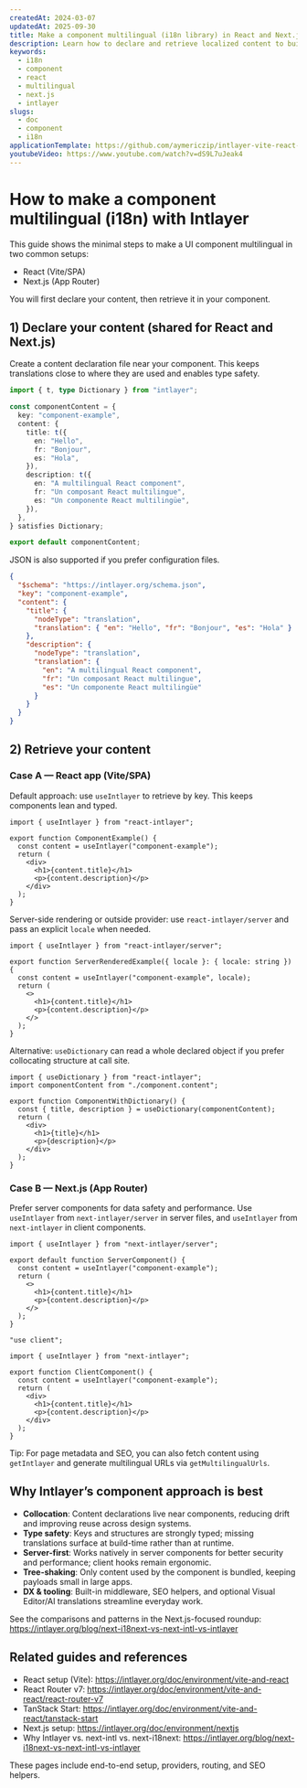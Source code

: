 ```yaml
---
createdAt: 2024-03-07
updatedAt: 2025-09-30
title: Make a component multilingual (i18n library) in React and Next.js
description: Learn how to declare and retrieve localized content to build a multilingual React or Next.js component with Intlayer.
keywords:
  - i18n
  - component
  - react
  - multilingual
  - next.js
  - intlayer
slugs:
  - doc
  - component
  - i18n
applicationTemplate: https://github.com/aymericzip/intlayer-vite-react-template
youtubeVideo: https://www.youtube.com/watch?v=dS9L7uJeak4
---
```


# How to make a component multilingual (i18n) with Intlayer

This guide shows the minimal steps to make a UI component multilingual in two common setups:

- React (Vite/SPA)
- Next.js (App Router)

You will first declare your content, then retrieve it in your component.

## 1) Declare your content (shared for React and Next.js)

Create a content declaration file near your component. This keeps translations close to where they are used and enables type safety.

```ts fileName="component.content.ts"
import { t, type Dictionary } from "intlayer";

const componentContent = {
  key: "component-example",
  content: {
    title: t({
      en: "Hello",
      fr: "Bonjour",
      es: "Hola",
    }),
    description: t({
      en: "A multilingual React component",
      fr: "Un composant React multilingue",
      es: "Un componente React multilingüe",
    }),
  },
} satisfies Dictionary;

export default componentContent;
```

JSON is also supported if you prefer configuration files.

```json fileName="component.content.json"
{
  "$schema": "https://intlayer.org/schema.json",
  "key": "component-example",
  "content": {
    "title": {
      "nodeType": "translation",
      "translation": { "en": "Hello", "fr": "Bonjour", "es": "Hola" }
    },
    "description": {
      "nodeType": "translation",
      "translation": {
        "en": "A multilingual React component",
        "fr": "Un composant React multilingue",
        "es": "Un componente React multilingüe"
      }
    }
  }
}
```

## 2) Retrieve your content

### Case A — React app (Vite/SPA)

Default approach: use `useIntlayer` to retrieve by key. This keeps components lean and typed.

```tsx fileName="ComponentExample.tsx"
import { useIntlayer } from "react-intlayer";

export function ComponentExample() {
  const content = useIntlayer("component-example");
  return (
    <div>
      <h1>{content.title}</h1>
      <p>{content.description}</p>
    </div>
  );
}
```

Server-side rendering or outside provider: use `react-intlayer/server` and pass an explicit `locale` when needed.

```tsx fileName="ServerRenderedExample.tsx"
import { useIntlayer } from "react-intlayer/server";

export function ServerRenderedExample({ locale }: { locale: string }) {
  const content = useIntlayer("component-example", locale);
  return (
    <>
      <h1>{content.title}</h1>
      <p>{content.description}</p>
    </>
  );
}
```

Alternative: `useDictionary` can read a whole declared object if you prefer collocating structure at call site.

```tsx fileName="ComponentWithDictionary.tsx"
import { useDictionary } from "react-intlayer";
import componentContent from "./component.content";

export function ComponentWithDictionary() {
  const { title, description } = useDictionary(componentContent);
  return (
    <div>
      <h1>{title}</h1>
      <p>{description}</p>
    </div>
  );
}
```

### Case B — Next.js (App Router)

Prefer server components for data safety and performance. Use `useIntlayer` from `next-intlayer/server` in server files, and `useIntlayer` from `next-intlayer` in client components.

```tsx fileName="app/[locale]/example/ServerComponent.tsx"
import { useIntlayer } from "next-intlayer/server";

export default function ServerComponent() {
  const content = useIntlayer("component-example");
  return (
    <>
      <h1>{content.title}</h1>
      <p>{content.description}</p>
    </>
  );
}
```

```tsx fileName="app/[locale]/example/ClientComponent.tsx"
"use client";

import { useIntlayer } from "next-intlayer";

export function ClientComponent() {
  const content = useIntlayer("component-example");
  return (
    <div>
      <h1>{content.title}</h1>
      <p>{content.description}</p>
    </div>
  );
}
```

Tip: For page metadata and SEO, you can also fetch content using `getIntlayer` and generate multilingual URLs via `getMultilingualUrls`.

## Why Intlayer’s component approach is best

- **Collocation**: Content declarations live near components, reducing drift and improving reuse across design systems.
- **Type safety**: Keys and structures are strongly typed; missing translations surface at build-time rather than at runtime.
- **Server-first**: Works natively in server components for better security and performance; client hooks remain ergonomic.
- **Tree-shaking**: Only content used by the component is bundled, keeping payloads small in large apps.
- **DX & tooling**: Built-in middleware, SEO helpers, and optional Visual Editor/AI translations streamline everyday work.

See the comparisons and patterns in the Next.js-focused roundup: https://intlayer.org/blog/next-i18next-vs-next-intl-vs-intlayer

## Related guides and references

- React setup (Vite): https://intlayer.org/doc/environment/vite-and-react
- React Router v7: https://intlayer.org/doc/environment/vite-and-react/react-router-v7
- TanStack Start: https://intlayer.org/doc/environment/vite-and-react/tanstack-start
- Next.js setup: https://intlayer.org/doc/environment/nextjs
- Why Intlayer vs. next-intl vs. next-i18next: https://intlayer.org/blog/next-i18next-vs-next-intl-vs-intlayer

These pages include end-to-end setup, providers, routing, and SEO helpers.
